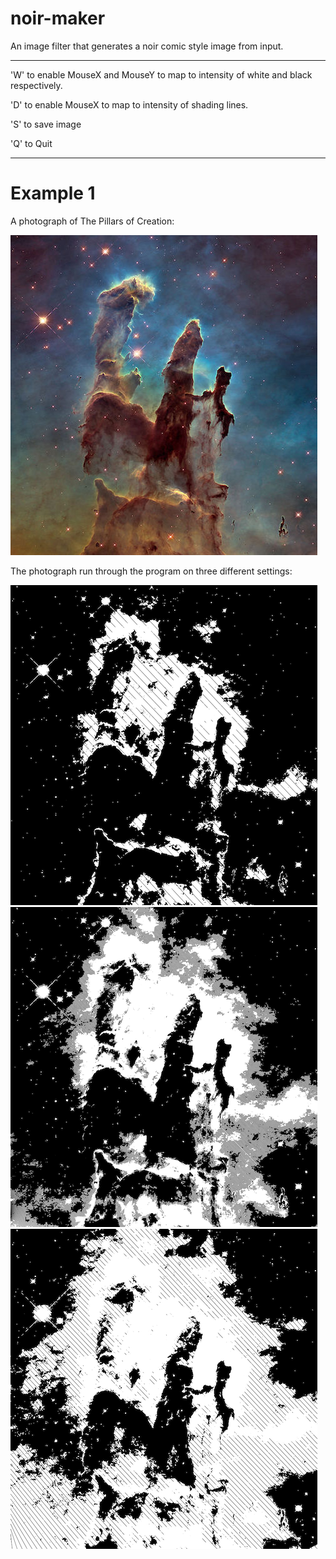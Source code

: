 # noir-maker
An image filter that generates a noir comic style image from input.

---

'W' to enable MouseX and MouseY to map to intensity of white and black respectively.

'D' to enable MouseX to map to intensity of shading lines.

'S' to save image

'Q' to Quit

---

# Example 1

A photograph of The Pillars of Creation:

![](https://github.com/herringblue/noir-maker/blob/master/example-1/982.jpg)

The photograph run through the program on three different settings:

![](https://github.com/herringblue/noir-maker/blob/master/example-1/541.png)
![](https://github.com/herringblue/noir-maker/blob/master/example-1/664.png)
![](https://github.com/herringblue/noir-maker/blob/master/example-1/739.png)
